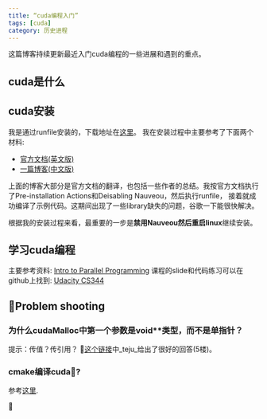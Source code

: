 ```yaml
---
title: “cuda编程入门”
tags: [cuda]
category: 历史进程
---
```


这篇博客持续更新最近入门cuda编程的一些进展和遇到的重点。
<!--More-->
## cuda是什么

## cuda安装
我是通过runfile安装的，下载地址在[这里](https://developer.nvidia.com/cuda-downloads)。
我在安装过程中主要参考了下面两个材料:
* [官方文档(英文版)](https://docs.nvidia.com/cuda/cuda-installation-guide-linux/index.html#runfile-nouveau)
* [一篇博客(中文版)](https://blog.csdn.net/QLULIBIN/article/details/78714596)

上面的博客大部分是官方文档的翻译，也包括一些作者的总结。我按官方文档执行了Pre-installation Actions和Deisabling Nauveou，然后执行runfile， 接着就成功编译了示例代码。这期间出现了一些library缺失的问题，谷歌一下能很快解决。

根据我的安装过程来看，最重要的一步是**禁用Nauveou然后重启linux**继续安装。

## 学习cuda编程
主要参考资料: [Intro to Parallel Programming](https://www.youtube.com/watch?v=F620ommtjqk&list=PLAwxTw4SYaPnFKojVQrmyOGFCqHTxfdv2)
课程的slide和代码练习可以在github上找到: [Udacity CS344](https://github.com/udacity/cs344)

## Problem shooting
### 为什么cudaMalloc中第一个参数是void**类型，而不是单指针？
提示：传值？传引用？
[这个链接](https://devtalk.nvidia.com/default/topic/418460/-void-amp-d-why-two-/)中_teju_给出了很好的回答(5楼)。

### cmake编译cuda?
参考[这里](https://www.cnblogs.com/haiyang21/p/7788063.html).



